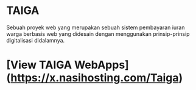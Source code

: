 # TAIGA
Sebuah proyek web yang merupakan sebuah sistem pembayaran iuran warga berbasis web yang didesain dengan menggunakan prinsip-prinsip digitalisasi didalamnya.

# [View TAIGA WebApps] (https://x.nasihosting.com/Taiga)
